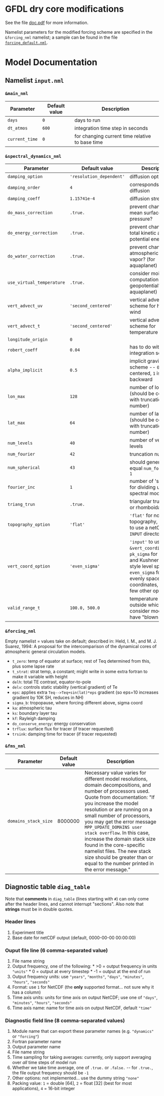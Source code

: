 # GFDL dry core modifications

See the file [doc.pdf](https://github.com/lukelbd/gfdl-drycore/master/blob/doc.pdf) for more information.

Namelist parameters for the modified forcing scheme are specified in the `&forcing_nml` namelist; a sample can be found in the file [`forcing_default.nml`](https://github.com/lukelbd/gfdl-drycore/blob/master/forcing_default.nml).

# Model Documentation
## Namelist `input.nml`
### `&main_nml`

| Parameter | Default value | Description |
| --- | --- | --- |
| `days`         | `0` | days to run |
| `dt_atmos`     | `600` | integration time step in seconds |
| `current_time` | `0` | for changing current time relative to base time

### `&spectral_dynamics_nml`

| Parameter | Default value | Description |
| --- | --- | --- |
| `damping_option`       | `'resolution_dependent'` | diffusion option |
| `damping_order`          | `4` | corresponds to ∇8 diffusion |
| `damping_coeff`          | `1.15741e-4` | diffusion strength |
| `do_mass_correction`     | `.true.` | prevent changing mean surface pressure? |
| `do_energy_correction`   | `.true.` | prevent changing total kinetic and potential energy? |
| `do_water_correction`    | `.true.` | prevent changing atmospheric water vapor? (for aquaplanet) |
| `use_virtual_temperature` | `.true.` | consider moisture in computation of geopotential? (for aquaplanet) |
| `vert_advect_uv`         | `'second_centered'` | vertical advection scheme for horizontal wind |
| `vert_advect_t`          | `'second_centered'` | vertical advection scheme for temperature |
| `longitude_origin`       | `0` | |
| `robert_coeff`           | `0.04` | has to do with time-integration scheme |
| `alpha_implicit`         | `0.5` | implicit gravity wave scheme -- `0.5` is centered, `1` is backward |
| `lon_max`                | `128` | number of longitudes (should be consistent with truncation number) |
| `lat_max`                | `64` | number of latitudes (should be consistent with truncation number) |
| `num_levels`             | `40` | number of vertical levels |
| `num_fourier`            | `42` | truncation number |
| `num_spherical`          | `43` | should generally equal `num_fourier + 1` |
| `fourier_inc`            | `1` | number of 'sectors' for dividing up spectral model |
| `triang_trun`            | `.true.` | triangular truncation, or rhomboidal? |
| `topography_option`      | `'flat'` | `'flat'` for no topography, `'input'` to use a netCDF in the `INPUT` directory |
| `vert_coord_option`      | `'even_sigma'` | `'input'` to use the `&vert_coordinate_nml`, `pk_sigma` for Polvani and Kushner (2002) style level spacing, `even_sigma` for simple, evenly spaced sigma coordinates, and a few other options |
| `valid_range_t` | `100.0, 500.0` | temperature range outside which we consider model to have "blown up" |

### `&forcing_nml`

Empty namelist = values take on default; described in:
Held, I. M., and M. J. Suarez, 1994: A proposal for the intercomparison
of the dynamical cores of atmospheric general circulation models.
  * `t_zero`: temp of equator at surface; rest of Teq determined from this, plus some lapse rate
  * `t_strat`: strat temp, a constant; might write in some extra fortran to make it variable with height
  * `delh`: total TE contrast, equator-to-pole
  * `delv`: controls static stability (vertical gradient) of Te
  * `eps`: applies extra `Teq-->Teq+sin(lat)*eps` gradient (so eps=10 increases gradient by 10K SH, reduces in NH)
  * `sigma_b`: tropopause, where forcing different above, sigma coord
  * `ka`: atmospheric tau
  * `ks`: boundary layer tau
  * `kf`: Rayleigh damping
  * `do_conserve_energy`: energy conservation
  * `trflux`: surface flux for tracer (if tracer requested)
  * `trsink`: damping time for tracer (if tracer requested)

### `&fms_nml`

| Parameter | Default value | Description |
| --- | --- | --- |
| `domains_stack_size` | 8000000 | Necessary value varies for different model resolutions, domain decompositions, and number of processors used. Quote from documentation: "If you increase the model resolution or are running on a small number of processors, you may get the error message `MPP_UPDATE_DOMAINS user stack overflow`. In this case, increase the domain stack size found in the core-specific namelist files. The new stack size should be greater than or equal to the number printed in the error message." |

## Diagnostic table `diag_table`
Note that **comments** in `diag_table` (lines starting with `#`) can only come after the header lines, and cannot interrupt "sections". Also note that **strings** must be in double quotes.

### Header lines

  1. Experiment title
  1. Base date for netCDF output (default, 0000-00-00 00:00:00)

### Ouput file line (6 comma-separated value)

  1. File name string
  1. Output frequency, one of the following:
    * >0 = output frequency in units `"units"`
    * 0 = output at every timestep
    * -1 = output at the end of run
  1. Output frequency units: use `"years"`, `"months"`, `"days"`, `"minutes"`, `"hours"`, `"seconds"`
  1. Format: use `1` for NetCDF (the **only** supported format... not sure why it has a column)
  1. Time axis units: units for time axis on output NetCDF; use one of `"days"`, `"minutes"`, `"hours"`, `"seconds"`
  1. Time axis name: name for time axis on output NetCDF, default `"time"`

### Diagnostic field line (8 comma-separated values)

  1. Module name that can export these parameter names (e.g. `"dynamics"` or `"forcing"`)
  1. Fortran parameter name 
  1. Output parameter name
  1. File name string
  1. Time sampling for taking averages: currently, only support averaging over *all* time steps of model run
  1. Whether we take time average, one of `.true.` or `.false.` -- for `.true.`, the file output frequency should be `-1`
  1. Other options: not implemented... use the dummy string `"none"`
  1. Packing value: `1` = double [64], `2` = float [32] (best for most applications), `4` = 16-bit integer

